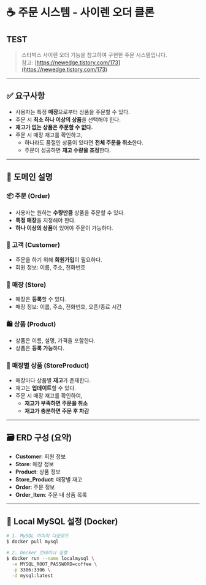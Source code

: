 # ☕ 주문 시스템 - 사이렌 오더 클론
## TEST
> 스타벅스 사이렌 오더 기능을 참고하여 구현한 주문 시스템입니다.  
> 참고: [https://newedge.tistory.com/173](https://newedge.tistory.com/173)

---

## ✅ 요구사항

- 사용자는 특정 **매장**으로부터 상품을 주문할 수 있다.
- 주문 시 **최소 하나 이상의 상품**을 선택해야 한다.
- **재고가 없는 상품은 주문할 수 없다.**
- 주문 시 매장 재고를 확인하고,
    - 하나라도 품절인 상품이 있다면 **전체 주문을 취소**한다.
    - 주문이 성공하면 **재고 수량을 조정**한다.

---

## 🧩 도메인 설명

### 📦 주문 (Order)
- 사용자는 원하는 **수량만큼** 상품을 주문할 수 있다.
- **특정 매장**을 지정해야 한다.
- **하나 이상의 상품**이 있어야 주문이 가능하다.

### 👤 고객 (Customer)
- 주문을 하기 위해 **회원가입**이 필요하다.
- 회원 정보: 이름, 주소, 전화번호

### 🏪 매장 (Store)
- 매장은 **등록**할 수 있다.
- 매장 정보: 이름, 주소, 전화번호, 오픈/종료 시간

### 🛍️ 상품 (Product)
- 상품은 이름, 설명, 가격을 포함한다.
- 상품은 **등록 가능**하다.

### 🏬 매장별 상품 (StoreProduct)
- 매장마다 상품별 **재고**가 존재한다.
- 재고는 **업데이트**할 수 있다.
- 주문 시 매장 재고를 확인하여,
    - **재고가 부족하면 주문을 취소**
    - **재고가 충분하면 주문 후 차감**

---

## 🗃️ ERD 구성 (요약)

- **Customer**: 회원 정보
- **Store**: 매장 정보
- **Product**: 상품 정보
- **Store_Product**: 매장별 재고
- **Order**: 주문 정보
- **Order_Item**: 주문 내 상품 목록

---

## 🐳 Local MySQL 설정 (Docker)

```bash
# 1. MySQL 이미지 다운로드
$ docker pull mysql

# 2. Docker 컨테이너 실행
$ docker run --name localmysql \
  -e MYSQL_ROOT_PASSWORD=coffee \
  -p 3306:3306 \
  -d mysql:latest